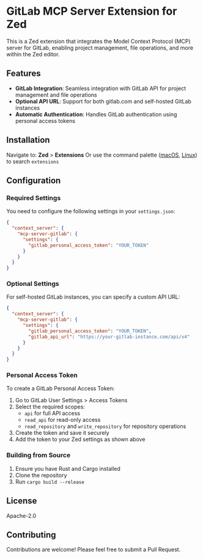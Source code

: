 # GitLab MCP Server Extension for Zed

This is a Zed extension that integrates the Model Context Protocol (MCP) server for GitLab, enabling project management, file operations, and more within the Zed editor.

## Features

- **GitLab Integration**: Seamless integration with GitLab API for project management and file operations
- **Optional API URL**: Support for both gitlab.com and self-hosted GitLab instances
- **Automatic Authentication**: Handles GitLab authentication using personal access tokens

## Installation

Navigate to: **Zed** > **Extensions** Or use the command palette ([macOS](https://github.com/zed-industries/zed/blob/main/assets/keymaps/default-macos.json#L581), [Linux](https://github.com/zed-industries/zed/blob/main/assets/keymaps/default-linux.json#L459)) to search `extensions`


## Configuration

### Required Settings

You need to configure the following settings in your `settings.json`:

```json
{
  "context_server": {
    "mcp-server-gitlab": {
      "settings": {
        "gitlab_personal_access_token": "YOUR_TOKEN"
      }
    }
  }
}
```

### Optional Settings

For self-hosted GitLab instances, you can specify a custom API URL:

```json
{
  "context_server": {
    "mcp-server-gitlab": {
      "settings": {
        "gitlab_personal_access_token": "YOUR_TOKEN",
        "gitlab_api_url": "https://your-gitlab-instance.com/api/v4"
      }
    }
  }
}
```

### Personal Access Token

To create a GitLab Personal Access Token:

1. Go to GitLab User Settings > Access Tokens
2. Select the required scopes:
   - `api` for full API access
   - `read_api` for read-only access
   - `read_repository` and `write_repository` for repository operations
3. Create the token and save it securely
4. Add the token to your Zed settings as shown above

### Building from Source

1. Ensure you have Rust and Cargo installed
2. Clone the repository
3. Run `cargo build --release`

## License

Apache-2.0

## Contributing

Contributions are welcome! Please feel free to submit a Pull Request.
